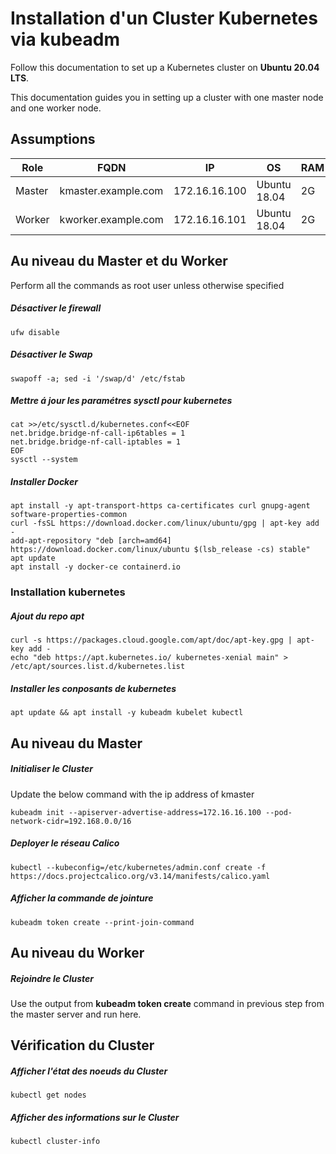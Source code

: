 # Installation d'un Cluster Kubernetes via kubeadm
Follow this documentation to set up a Kubernetes cluster on __Ubuntu 20.04 LTS__.

This documentation guides you in setting up a cluster with one master node and one worker node.

## Assumptions
|Role|FQDN|IP|OS|RAM|CPU|
|----|----|----|----|----|----|
|Master|kmaster.example.com|172.16.16.100|Ubuntu 18.04|2G|2|
|Worker|kworker.example.com|172.16.16.101|Ubuntu 18.04|2G|1|

## Au niveau du Master et du Worker
Perform all the commands as root user unless otherwise specified
##### Désactiver le firewall
```
ufw disable
```
##### Désactiver le Swap
```
swapoff -a; sed -i '/swap/d' /etc/fstab
```
##### Mettre á jour les paramétres sysctl pour kubernetes
```
cat >>/etc/sysctl.d/kubernetes.conf<<EOF
net.bridge.bridge-nf-call-ip6tables = 1
net.bridge.bridge-nf-call-iptables = 1
EOF
sysctl --system
```
##### Installer Docker
```
apt install -y apt-transport-https ca-certificates curl gnupg-agent software-properties-common
curl -fsSL https://download.docker.com/linux/ubuntu/gpg | apt-key add -
add-apt-repository "deb [arch=amd64] https://download.docker.com/linux/ubuntu $(lsb_release -cs) stable"
apt update
apt install -y docker-ce containerd.io
```
### Installation kubernetes
##### Ajout du repo apt
```
curl -s https://packages.cloud.google.com/apt/doc/apt-key.gpg | apt-key add -
echo "deb https://apt.kubernetes.io/ kubernetes-xenial main" > /etc/apt/sources.list.d/kubernetes.list
```
##### Installer les conposants de kubernetes
```
apt update && apt install -y kubeadm kubelet kubectl
```
## Au niveau du Master
##### Initialiser le Cluster
Update the below command with the ip address of kmaster
```
kubeadm init --apiserver-advertise-address=172.16.16.100 --pod-network-cidr=192.168.0.0/16
```
##### Deployer le réseau Calico
```
kubectl --kubeconfig=/etc/kubernetes/admin.conf create -f https://docs.projectcalico.org/v3.14/manifests/calico.yaml
```

##### Afficher la commande de jointure
```
kubeadm token create --print-join-command
```
## Au niveau du Worker
##### Rejoindre le Cluster
Use the output from __kubeadm token create__ command in previous step from the master server and run here.

## Vérification du Cluster
##### Afficher l'état des noeuds du Cluster
```
kubectl get nodes
```
##### Afficher des informations sur le Cluster
```
kubectl cluster-info
```
